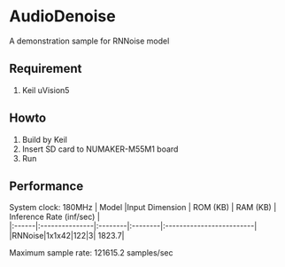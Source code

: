 # AudioDenoise
A demonstration sample for RNNoise model
## Requirement
1. Keil uVision5
## Howto
1. Build by Keil
2. Insert SD card to NUMAKER-M55M1 board
3. Run
## Performance
System clock: 180MHz
| Model |Input Dimension | ROM (KB) | RAM (KB) | Inference Rate (inf/sec) |  
|:------|:---------------|:--------|:--------|:-------------------------|
|RNNoise|1x1x42|122|3| 1823.7|

Maximum sample rate: 121615.2 samples/sec